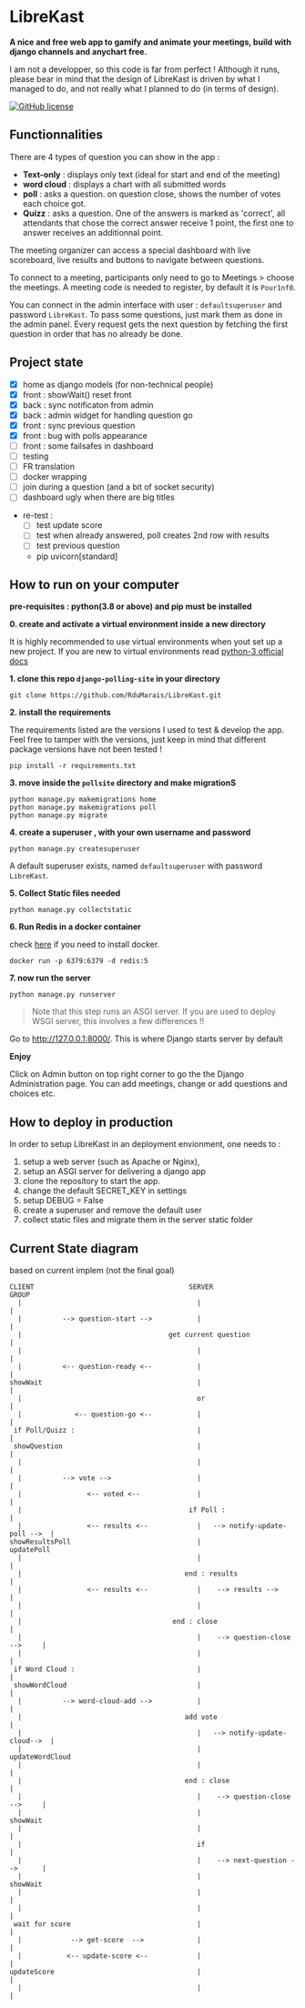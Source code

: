 # LibreKast

**A nice and free web app to gamify and animate your meetings, build with django channels and anychart free.**

I am not a developper, so this code is far from perfect ! Although it runs, please bear in mind that the design of LibreKast is driven by what I managed to do, and not really what I planned to do (in terms of design).

[![GitHub license](https://img.shields.io/github/license/RduMarais/LibreKast)](https://github.com/RduMarais/LibreKast/blob/master/LICENSE)


## Functionnalities

There are 4 types of question you can show in the app : 

 * **Text-only** : displays only text (ideal for start and end of the meeting)
 * **word cloud** : displays a chart with all submitted words
 * **poll** : asks a question. on question close, shows the number of votes each choice got.
 * **Quizz** : asks a question. One of the answers is marked as 'correct', all attendants that chose the correct answer receive 1 point, the first one to answer receives an additionnal point.

The meeting organizer can access a special dashboard with live scoreboard, live results and buttons to navigate between questions.

To connect to a meeting, participants only need to go to Meetings > choose the meetings. A meeting code is needed to register, by default it is `Pour1nf0`.

You can connect in the admin interface with user : `defaultsuperuser` and password `LibreKast`. To pass some questions, just mark them as done in the admin panel. Every request gets the next question by fetching the first question in order that has no already be done.

## Project state

 * [x] home as django models (for non-technical people)
 * [x] front : showWait() reset front
 * [x] back : sync notificaton from admin 
 * [x] back : admin widget for handling question go 
 * [x] front : sync previous question
 * [x] front : bug with polls appearance
 * [ ] front : some failsafes in dashboard
 * [ ] testing
 * [ ] FR translation
 * [ ] docker wrapping
 * [ ] join during a question (and a bit of socket security)
 * [ ] dashboard ugly when there are big titles
 * re-test : 
   * [ ] test update score
   * [ ] test when already answered, poll creates 2nd row with results
   * [ ] test previous question
   * pip uvicorn[standard]


## How to run on your computer

__pre-requisites : python(3.8 or above) and pip must be installed__ 



**0. create and activate a virtual environment inside a new directory**

It is highly recommended to use virtual environments when yout set up a new project. If you are new to virtual environments read [python-3 official docs](https://docs.python.org/3/library/venv.html) 

**1. clone this repo `django-polling-site` in your directory**

```
git clone https://github.com/RduMarais/LibreKast.git
```

**2. install the requirements**

The requirements listed are the versions I used to test & develop the app. Feel free to tamper with the versions, just keep in mind that different package versions have not been tested !

```
pip install -r requirements.txt
```

**3. move inside the `pollsite` directory and make migrationS**

```
python manage.py makemigrations home
python manage.py makemigrations poll
python manage.py migrate
```

**4. create a superuser , with your own username and password**

```
python manage.py createsuperuser
```
A default superuser exists, named `defaultsuperuser` with password `LibreKast`.

**5. Collect Static files needed**

```
python manage.py collectstatic
```

**6. Run Redis in a docker container**

check [here](https://www.docker.com/get-started) if you need to install docker.

```
docker run -p 6379:6379 -d redis:5
```

**7. now run the server**

```
python manage.py runserver
```

> Note that this step runs an ASGI server. If you are used to deploy WSGI server, this involves a few differences !!

Go to http://127.0.0.1:8000/. This is where Django starts server by default

**Enjoy**

Click on Admin button on top right corner to go the the Django Administration page.
You can add meetings, change or add questions and choices etc.


## How to deploy in production

In order to setup LibreKast in an deployment envionment, one needs to :

 1. setup a web server (such as Apache or Nginx), 
 2. setup an ASGI server for delivering a django app 
 3. clone the repository to start the app. 
 4. change the default SECRET_KEY in settings
 5. setup DEBUG = False
 6. create a superuser and remove the default user
 7. collect static files and migrate them in the server static folder
 
## Current State diagram 

based on current implem (not the final goal)

```
CLIENT                                      SERVER                          GROUP
  |                                           |                               |
  |          --> question-start -->           |                               |
  |                                    get current question                   |
  |                                           |                               |
  |          <-- question-ready <--           |                               |
showWait                                      |                               |
  |                                           or                              |
  |             <-- question-go <--           |                               |
 if Poll/Quizz :                              |                               |
 showQuestion                                 |                               |
  |                                           |                               |
  |          --> vote -->                     |                               |
  |                <-- voted <--              |                               |
  |                                         if Poll :                         |
  |                <-- results <--            |   --> notify-update-poll -->  |
showResultsPoll                               |                           updatePoll
  |                                           |                               |
  |                                        end : results                      |   
  |                <-- results <--            |    --> results -->            |
  |                                           |                               |
  |                                     end : close                           | 
  |                                           |    --> question-close -->     | 
  |                                           |                               |
 if Word Cloud :                              |                               |
 showWordCloud                                |                               |
  |          --> word-cloud-add -->           |                               |
  |                                        add vote                           |
  |                                           |   --> notify-update-cloud-->  |
  |                                           |                          updateWordCloud
  |                                           |                               |
  |                                        end : close                        |   
  |                                           |    --> question-close -->     | 
  |                                           |                             showWait
  |                                           |                               |
  |                                           if                              |
  |                                           |    --> next-question -->      | 
  |                                           |                             showWait
  |                                           |                               |
  |                                           |                               |
 wait for score                               |                               |
  |            --> get-score  -->             |                               |
  |           <-- update-score <--            |                               |
updateScore                                   |                               |
  |                                           |                               |
```

